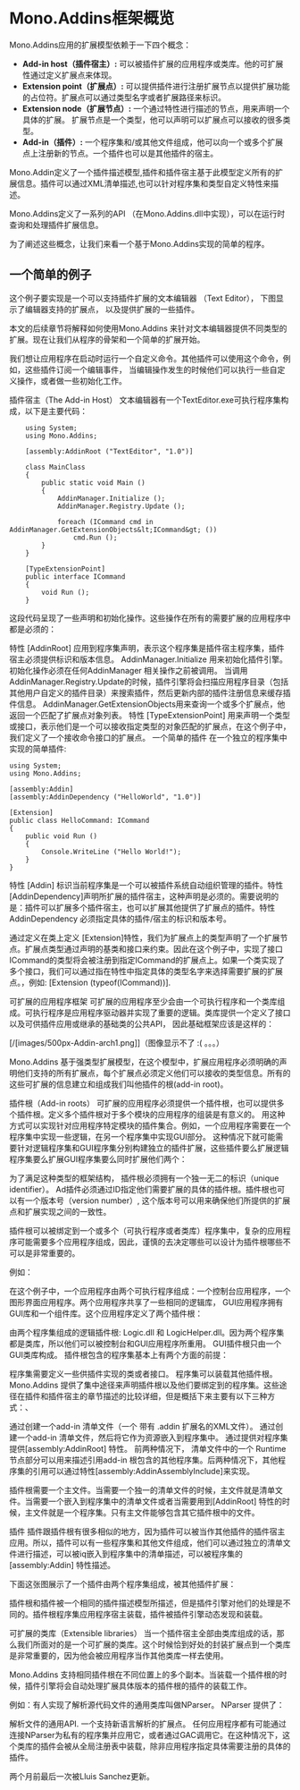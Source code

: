 # Mono.Addins框架概览
 Mono.Addins应用的扩展模型依赖于一下四个概念：

* **Add-in host（插件宿主）:** 可以被插件扩展的应用程序或类库。他的可扩展性通过定义扩展点来体现。
* **Extension point（扩展点）:** 可以提供插件进行注册扩展节点以提供扩展功能的占位符。扩展点可以通过类型名字或者扩展路径来标识。
* **Extension node（扩展节点）:** 一个通过特性进行描述的节点，用来声明一个具体的扩展。 扩展节点是一个类型，他可以声明可以扩展点可以接收的很多类型。
* **Add-in（插件）:** 一个程序集和/或其他文件组成，他可以向一个或多个扩展点上注册新的节点。一个插件也可以是其他插件的宿主。

Mono.Addin定义了一个插件描述模型,插件和插件宿主基于此模型定义所有的扩展信息。插件可以通过XML清单描述,也可以针对程序集和类型自定义特性来描述。

Mono.Addins定义了一系列的API （在Mono.Addins.dll中实现），可以在运行时查询和处理插件扩展信息。

为了阐述这些概念，让我们来看一个基于Mono.Addins实现的简单的程序。

## 一个简单的例子
这个例子要实现是一个可以支持插件扩展的文本编辑器 （Text Editor）， 下图显示了编辑器支持的扩展点， 以及提供扩展的一些插件。



本文的后续章节将解释如何使用Mono.Addins 来针对文本编辑器提供不同类型的扩展。现在让我们从程序的骨架和一个简单的扩展开始。

我们想让应用程序在启动时运行一个自定义命令。其他插件可以使用这个命令，例如，这些插件订阅一个编辑事件， 当编辑操作发生的时候他们可以执行一些自定义操作，或者做一些初始化工作。

插件宿主（The Add-in Host）
文本编辑器有一个TextEditor.exe可执行程序集构成，以下是主要代码：
```
    using System;
    using Mono.Addins;

    [assembly:AddinRoot ("TextEditor", "1.0")]

    class MainClass
    {
        public static void Main ()
        {
            AddinManager.Initialize ();
            AddinManager.Registry.Update ();

            foreach (ICommand cmd in AddinManager.GetExtensionObjects&lt;ICommand&gt; ())
                cmd.Run ();
        }
    }

    [TypeExtensionPoint]
    public interface ICommand
    {
        void Run ();
    }
```
这段代码呈现了一些声明和初始化操作。这些操作在所有的需要扩展的应用程序中都是必须的：

特性 [AddinRoot] 应用到程序集声明，表示这个程序集是插件宿主程序集，插件宿主必须提供标识和版本信息。
AddinManager.Initialize 用来初始化插件引擎。初始化操作必须在任何AddinManager 相关操作之前被调用。
当调用AddinManager.Registry.Update的时候，插件引擎将会扫描应用程序目录（包括其他用户自定义的插件目录）来搜索插件，然后更新内部的插件注册信息来缓存插件信息。
AddinManager.GetExtensionObjects用来查询一个或多个扩展点，他返回一个匹配了扩展点对象列表。
特性 [TypeExtensionPoint] 用来声明一个类型或接口，表示他们是一个可以接收指定类型的对象匹配的扩展点，在这个例子中，我们定义了一个接收命令接口的扩展点。
一个简单的插件
在一个独立的程序集中实现的简单插件:

    using System;
    using Mono.Addins;

    [assembly:Addin]
    [assembly:AddinDependency ("HelloWorld", "1.0")]

    [Extension]
    public class HelloCommand: ICommand
    {
        public void Run ()
        {
            Console.WriteLine ("Hello World!");
        }
    }
特性 [Addin] 标识当前程序集是一个可以被插件系统自动组织管理的插件。特性[AddinDependency]声明所扩展的插件宿主，这种声明是必须的。需要说明的是：插件可以扩展多个插件宿主，也可以扩展其他提供了扩展点的插件。特性AddinDependency 必须指定具体的插件/宿主的标识和版本号。

通过定义在类上定义 [Extension]特性，我们为扩展点上的类型声明了一个扩展节点。扩展点类型通过声明的基类和接口来约束。因此在这个例子中，实现了接口ICommand的类型将会被注册到指定ICommand的扩展点上。如果一个类实现了多个接口，我们可以通过指在特性中指定具体的类型名字来选择需要扩展的扩展点。，例如: [Extension (typeof(ICommand))].

可扩展的应用程序框架
可扩展的应用程序至少会由一个可执行程序和一个类库组成。可执行程序是应用程序驱动器并实现了重要的逻辑。类库提供一个定义了接口以及可供插件应用或继承的基础类的公共API， 因此基础框架应该是这样的：

[/[images/500px-Addin-arch1.png]]（图像显示不了 :( 。。。）

Mono.Addins 基于强类型扩展模型，在这个模型中，扩展应用程序必须明确的声明他们支持的所有扩展点，每个扩展点必须定义他们可以接收的类型信息。所有的这些可扩展的信息建立和组成我们叫他插件的根(add-in root)。

插件根（Add-in roots）
可扩展的应用程序必须提供一个插件根，也可以提供多个插件根。定义多个插件根对于多个模块的应用程序的组装是有意义的。 用这种方式可以实现针对应用程序特定模块的插件集合。例如，一个应用程序需要在一个程序集中实现一些逻辑，在另一个程序集中实现GUI部分。 这种情况下就可能需要针对逻辑程序集和GUI程序集分别构建独立的插件扩展，这些插件要么扩展逻辑程序集要么扩展GUI程序集要么同时扩展他们两个：



为了满足这种类型的框架结构， 插件根必须拥有一个独一无二的标识（unique identifier）。 Ad插件必须通过ID指定他们需要扩展的具体的插件根。插件根也可以有一个版本号（version number）, 这个版本号可以用来确保他们所提供的扩展点和扩展实现之间的一致性。

插件根可以被绑定到一个或多个（可执行程序或者类库）程序集中，复杂的应用程序可能需要多个应用程序组成，因此，谨慎的去决定哪些可以设计为插件根哪些不可以是非常重要的。

例如：



在这个例子中，一个应用程序由两个可执行程序组成：一个控制台应用程序，一个图形界面应用程序。两个应用程序共享了一些相同的逻辑库， GUI应用程序拥有GUI库和一个组件库。这个应用程序定义了两个插件根：

由两个程序集组成的逻辑插件根: Logic.dll 和 LogicHelper.dll。因为两个程序集都是类库，所以他们可以被控制台和GUI应用程序所重用。
GUI插件根只由一个GUI类库构成。
插件根包含的程序集基本上有两个方面的前提：

程序集需要定义一些供插件实现的类或者接口。
程序集可以装载其他插件根。
Mono.Addins 提供了集中途径来声明插件根以及他们要绑定到的程序集。这些途径在插件和插件宿主的章节描述的比较详细，但是概括下来主要有以下三种方式：、

通过创建一个add-in 清单文件（一个 带有 .addin 扩展名的XML文件）。
通过创建一个add-in 清单文件，然后将它作为资源嵌入到程序集中。
通过提供对程序集提供[assembly:AddinRoot] 特性。
前两种情况下， 清单文件中的一个 Runtime 节点部分可以用来描述引用add-in 根包含的其他程序集。后两种情况下，其他程序集的引用可以通过特性[assembly:AddinAssemblyInclude]来实现。

插件根需要一个主文件。当需要一个独一的清单文件的时候，主文件就是清单文件。当需要一个嵌入到程序集中的清单文件或者当需要用到[AddinRoot] 特性的时候，主文件就是一个程序集。只有主文件能够包含其它插件根中的文件。

插件
插件跟插件根有很多相似的地方，因为插件可以被当作其他插件的插件宿主应用。所以，插件可以有一些程序集和其他文件组成，他们可以通过独立的清单文件进行描述，可以被iq嵌入到程序集中的清单描述，可以被程序集的[assembly:Addin] 特性描述。

下面这张图展示了一个插件由两个程序集组成，被其他插件扩展：



插件根和插件被一个相同的插件描述模型所描述，但是插件引擎对他们的处理是不同的。插件根程序集应用程序宿主装载，插件被插件引擎动态发现和装载。

可扩展的类库（Extensible libraries）
当一个插件宿主全部由类库组成的话，那么我们所面对的是一个可扩展的类库。这个时候恰到好处的封装扩展点到一个类库是非常重要的，因为他会被应用程序当作其他类库一样去使用。

Mono.Addins 支持相同插件根在不同位置上的多个副本。当装载一个插件根的时候，插件引擎将会自动处理扩展具体版本的插件根的插件的装载工作。

例如：有人实现了解析源代码文件的通用类库叫做NParser。 NParser 提供了：

解析文件的通用API.
一个支持新语言解析的扩展点。
任何应用程序都有可能通过连接NParser为私有的程序集并应用它，或者通过GAC调用它。在这种情况下，这个类库的插件会被从全局注册表中装载，除非应用程序指定具体需要注册的具体的插件。

两个月前最后一次被Lluis Sanchez更新。
